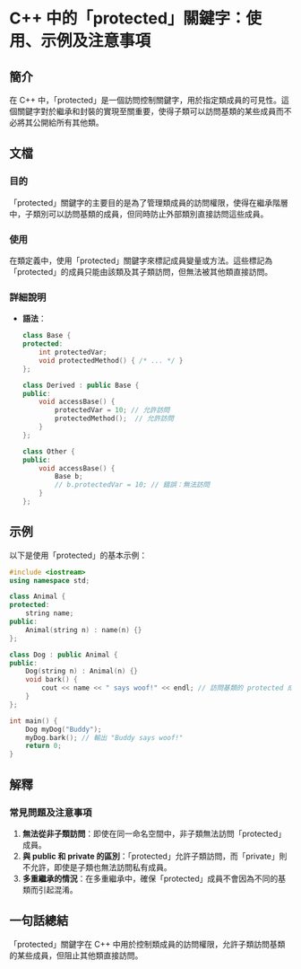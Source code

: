 <!--
Meta Description: # C++ 中的「protected」關鍵字：使用、示例及注意事項 ## 簡介 在 C++ 中，「protected」是一個訪問控制關鍵字，用於指定類成員的可見性。這個關鍵字對於繼承和封裝的實現至關重要，使得子類可以訪問基類的某些成員而不必將其公開給所有其他類。 ## 文檔 ### 目的 「prot...
Meta Keywords: protected, public, class, void, animal
-->

# C++ 中的「protected」關鍵字：使用、示例及注意事項

## 簡介
在 C++ 中，「protected」是一個訪問控制關鍵字，用於指定類成員的可見性。這個關鍵字對於繼承和封裝的實現至關重要，使得子類可以訪問基類的某些成員而不必將其公開給所有其他類。

## 文檔
### 目的
「protected」關鍵字的主要目的是為了管理類成員的訪問權限，使得在繼承階層中，子類別可以訪問基類的成員，但同時防止外部類別直接訪問這些成員。

### 使用
在類定義中，使用「protected」關鍵字來標記成員變量或方法。這些標記為「protected」的成員只能由該類及其子類訪問，但無法被其他類直接訪問。

### 詳細說明
- **語法**：
  ```cpp
  class Base {
  protected:
      int protectedVar;
      void protectedMethod() { /* ... */ }
  };
  
  class Derived : public Base {
  public:
      void accessBase() {
          protectedVar = 10; // 允許訪問
          protectedMethod();  // 允許訪問
      }
  };
  
  class Other {
  public:
      void accessBase() {
          Base b;
          // b.protectedVar = 10; // 錯誤：無法訪問
      }
  };
  ```

## 示例
以下是使用「protected」的基本示例：

```cpp
#include <iostream>
using namespace std;

class Animal {
protected:
    string name;
public:
    Animal(string n) : name(n) {}
};

class Dog : public Animal {
public:
    Dog(string n) : Animal(n) {}
    void bark() {
        cout << name << " says woof!" << endl; // 訪問基類的 protected 成員
    }
};

int main() {
    Dog myDog("Buddy");
    myDog.bark(); // 輸出 "Buddy says woof!"
    return 0;
}
```

## 解釋
### 常見問題及注意事項
1. **無法從非子類訪問**：即使在同一命名空間中，非子類無法訪問「protected」成員。
2. **與 public 和 private 的區別**：「protected」允許子類訪問，而「private」則不允許，即使是子類也無法訪問私有成員。
3. **多重繼承的情況**：在多重繼承中，確保「protected」成員不會因為不同的基類而引起混淆。

## 一句話總結
「protected」關鍵字在 C++ 中用於控制類成員的訪問權限，允許子類訪問基類的某些成員，但阻止其他類直接訪問。